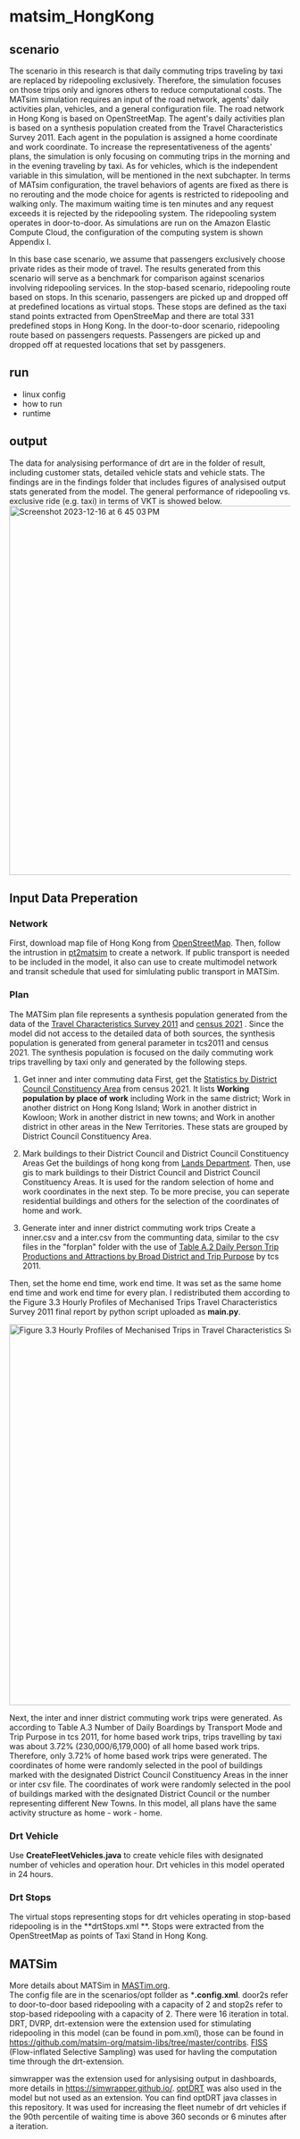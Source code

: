 # matsim_HongKong

## scenario
The scenario in this research is that daily commuting trips traveling by taxi are replaced by ridepooling exclusively. Therefore, the simulation focuses on those trips only and ignores others to reduce computational costs. The MATsim simulation requires an input of the road network, agents' daily activities plan, vehicles, and a general configuration file. The road network in Hong Kong is based on OpenStreetMap. The agent's daily activities plan is based on a synthesis population created from the Travel Characteristics Survey 2011. Each agent in the population is assigned a home coordinate and work coordinate. To increase the representativeness of the agents' plans, the simulation is only focusing on commuting trips in the morning and in the evening traveling by taxi. As for vehicles, which is the independent variable in this simulation, will be mentioned in the next subchapter. In terms of MATsim configuration, the travel behaviors of agents are fixed as there is no rerouting and the mode choice for agents is restricted to ridepooling and walking only. The maximum waiting time is ten minutes and any request exceeds it is rejected by the ridepooling system. The ridepooling system operates in door-to-door. As simulations are run on the Amazon Elastic Compute Cloud, the configuration of the computing system is shown Appendix I.

In this base case scenario, we assume that passengers exclusively choose private rides as their mode of travel. The results generated from this scenario will serve as a benchmark for comparison against scenarios involving ridepooling services. In the stop-based scenario, ridepooling route based on stops. In this scenario, passengers are picked up and dropped off at predefined locations as virtual stops. These stops are defined as the taxi stand points extracted from OpenStreeMap and there are total 331 predefined stops in Hong Kong. In the door-to-door scenario, ridepooling route based on passengers requests. Passengers are picked up and dropped off at requested locations that set by passgeners.


## run
- linux config
- how to run
- runtime

## output
The data for analysising performance of drt are in the folder of result, including customer stats, detailed vehicle stats and vehicle stats. The findings are in the findings folder that includes figures of analysised output stats generated from the model. The general performance of ridepooling vs. exclusive ride (e.g. taxi) in terms of VKT is showed below. <br/>
<img width="661" alt="Screenshot 2023-12-16 at 6 45 03 PM" src="https://github.com/jackyor/matsim_HongKong/assets/87265896/67b2097d-eb11-4c71-a389-8249dd0661e3">


## Input Data Preperation
### Network
First, download map file of Hong Kong from [OpenStreetMap](https://www.openstreetmap.org/).
Then, follow the intrustion in [pt2matsim](https://github.com/matsim-org/pt2matsim) to create a network. 
If public transport is needed to be included in the model, it also can use to create multimodel network and transit schedule that used for simlulating public transport in MATSim.

### Plan
The MATSim plan file represents a synthesis population generated from the data of the [Travel Characteristics Survey 2011](https://www.td.gov.hk/en/publications_and_press_releases/publications/free_publications/travel_characteristics_survey_2011_final_report/index.html) and [census 2021]([https://www.census2021.gov.hk/en/index.html](https://www.census2021.gov.hk/en/index.html)) .
Since the model did not access to the detailed data of both sources, the synthesis population is generated from general parameter in tcs2011 and census 2021. 
The synthesis population is focused on the daily commuting work trips travelling by taxi only and generated by the following steps. 

1) Get inner and inter commuting data
First, get the [Statistics by District Council Constituency Area](https://www.census2021.gov.hk/doc/DCCA_21C.xlsx) from census 2021. It lists **Working population by place of work** including Work in the same district; Work in another district on Hong Kong Island; Work in another district in Kowloon; Work in another district in new towns; and Work in another district in other areas in the New Territories. These stats are grouped by District Council Constituency Area.

2) Mark buildings to their District Council and District Council Constituency Areas
Get the buildings of hong kong from [Lands Department](https://data.gov.hk/en-data/dataset/hk-landsd-openmap-b50k-topographic-map-of-hong-kong).
Then, use gis to mark buildings to their District Council and District Council Constituency Areas. It is used for the random selection of home and work coordinates in the next step.
To be more precise, you can seperate residential buildings and others for the selection of the coordinates of home and work.

3) Generate inter and inner district commuting work trips
Create a inner.csv and a inter.csv from the communting data, similar to the csv files in the "forplan" folder with the use of [Table A.2 Daily Person Trip Productions and Attractions by Broad District and Trip Purpose](https://www.td.gov.hk/filemanager/en/content_4652/tcs2011app_eng.pdf) by tcs 2011.

Then, set the home end time, work end time. It was set as the same home end time and work end time for every plan. I redistributed them according to the Figure 3.3 Hourly Profiles of Mechanised Trips Travel Characteristics Survey 2011 final report by python script uploaded as **main.py**. 

<img width="682" alt="Figure 3.3 Hourly Profiles of Mechanised Trips in Travel Characteristics Survey 2011 final report" src="https://github.com/jackyor/matsim_HongKong/assets/87265896/22a60ac0-78b1-46a0-98d5-9fed0842a077">

Next, the inter and inner district commuting work trips were generated. As according to Table A.3 Number of Daily Boardings by Transport Mode and Trip Purpose in tcs 2011, for home based work trips, trips travelling by taxi was about 3.72% (230,000/6,179,000) of all home based work trips. Therefore, only 3.72% of home based work trips were generated. The coordinates of home were randomly selected in the pool of buildings marked with the designated District Council Constituency Areas in the inner or inter csv file. The coordinates of work were randomly selected in the pool of buildings marked with the designated 
District Council or the number representing different New Towns. In this model, all plans have the same activity structure as home - work - home.


### Drt Vehicle
Use **CreateFleetVehicles.java** to create vehicle files with designated number of vehicles and operation hour. Drt vehicles in this model operated in 24 hours.
### Drt Stops
The virtual stops representing stops for drt vehicles operating in stop-based ridepooling is in the **drtStops.xml **. Stops were extracted from the OpenStreetMap as points of Taxi Stand in Hong Kong.

## MATSim
More details about MATSim in [MASTim.org](https://www.matsim.org/). <br />
The config file are in the scenarios/opt follder as ***.config.xml**. door2s refer to door-to-door based ridepooling with a capacity of 2 and stop2s refer to stop-based ridepooling with a capacity of 2. There were 16 iteration in total.
DRT, DVRP, drt-extension were the extension used for stimulating ridepooling in this model (can be found in pom.xml), those can be found in https://github.com/matsim-org/matsim-libs/tree/master/contribs. [FISS](https://github.com/matsim-org/matsim-libs/tree/master/contribs/drt-extensions/src/main/java/org/matsim/contrib/drt/extension/fiss) (Flow-inflated Selective Sampling) was used for havling the computation time through the drt-extension.

simwrapper was the extension used for anlysising output in dashboards, more details in https://simwrapper.github.io/. 
[optDRT](https://github.com/matsim-vsp/opt-drt) was also used in the model but not used as an extension. You can find optDRT java classes in this repository. It was used for increasing the fleet numebr of drt vehicles if the 90th percentile of waiting time is above 360 seconds or 6 minutes after a iteration.
